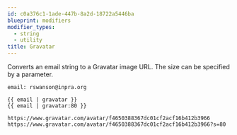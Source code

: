```yaml
---
id: c0a376c1-1ade-447b-8a2d-18722a5446ba
blueprint: modifiers
modifier_types:
  - string
  - utility
title: Gravatar
---
```

Converts an email string to a Gravatar image URL. The size can be specified by a parameter.

```.language-yaml
email: rswanson@inpra.org
```

```
{{ email | gravatar }}
{{ email | gravatar:80 }}
```

```.language-output
https://www.gravatar.com/avatar/f4650388367dc01cf2acf16b412b3966
https://www.gravatar.com/avatar/f4650388367dc01cf2acf16b412b3966?s=80
```
